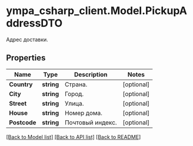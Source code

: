 # ympa_csharp_client.Model.PickupAddressDTO
Адрес доставки.

## Properties

Name | Type | Description | Notes
------------ | ------------- | ------------- | -------------
**Country** | **string** | Страна. | [optional] 
**City** | **string** | Город. | [optional] 
**Street** | **string** | Улица. | [optional] 
**House** | **string** | Номер дома. | [optional] 
**Postcode** | **string** | Почтовый индекс. | [optional] 

[[Back to Model list]](../README.md#documentation-for-models) [[Back to API list]](../README.md#documentation-for-api-endpoints) [[Back to README]](../README.md)

